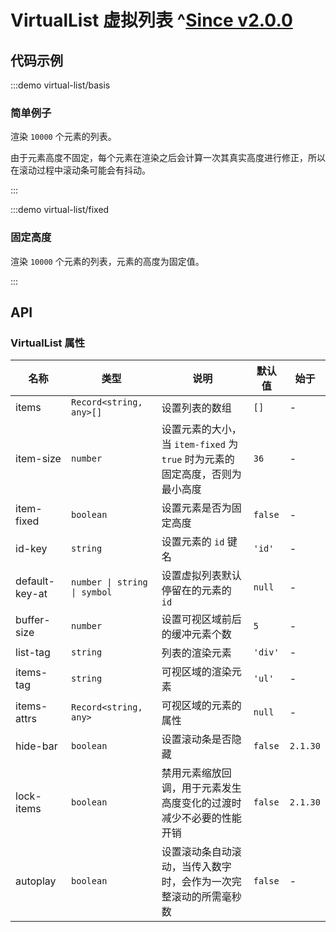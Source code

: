 # VirtualList 虚拟列表 ^[Since v2.0.0](!s)

## 代码示例

:::demo virtual-list/basis

### 简单例子

渲染 `10000` 个元素的列表。

由于元素高度不固定，每个元素在渲染之后会计算一次其真实高度进行修正，所以在滚动过程中滚动条可能会有抖动。

:::

:::demo virtual-list/fixed

### 固定高度

渲染 `10000` 个元素的列表，元素的高度为固定值。

:::

## API

### VirtualList 属性

| 名称           | 类型                         | 说明                                                                         | 默认值  | 始于     |
| -------------- | ---------------------------- | ---------------------------------------------------------------------------- | ------- | -------- |
| items          | `Record<string, any>[]`      | 设置列表的数组                                                               | `[]`    | -        |
| item-size      | `number`                     | 设置元素的大小，当 `item-fixed` 为 `true` 时为元素的固定高度，否则为最小高度 | `36`    | -        |
| item-fixed     | `boolean`                    | 设置元素是否为固定高度                                                       | `false` | -        |
| id-key         | `string`                     | 设置元素的 `id` 键名                                                         | `'id'`  | -        |
| default-key-at | `number \| string \| symbol` | 设置虚拟列表默认停留在的元素的 `id`                                          | `null`  | -        |
| buffer-size    | `number`                     | 设置可视区域前后的缓冲元素个数                                               | `5`     | -        |
| list-tag       | `string`                     | 列表的渲染元素                                                               | `'div'` | -        |
| items-tag      | `string`                     | 可视区域的渲染元素                                                           | `'ul'`  | -        |
| items-attrs    | `Record<string, any>`        | 可视区域的元素的属性                                                         | `null`  | -        |
| hide-bar       | `boolean`                    | 设置滚动条是否隐藏                                                           | `false` | `2.1.30` |
| lock-items     | `boolean`                    | 禁用元素缩放回调，用于元素发生高度变化的过渡时减少不必要的性能开销           | `false` | `2.1.30` |
| autoplay       | `boolean`                    | 设置滚动条自动滚动，当传入数字时，会作为一次完整滚动的所需毫秒数             | `false` | -        |
